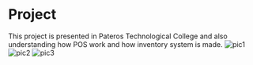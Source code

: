 # Project

This project is presented in Pateros Technological College
and also understanding how POS work and how inventory system is made.
![pic1](https://user-images.githubusercontent.com/90540084/177532785-278ca6e4-ef1d-4dab-bab5-0dc84cdc10a1.jpg)
![pic2](https://user-images.githubusercontent.com/90540084/177532808-8b1d4bdf-6f39-481f-bfac-d014467aeafc.jpg)
![pic3](https://user-images.githubusercontent.com/90540084/177532824-84724985-ec2a-46da-a835-8a489a0f383f.jpg)
